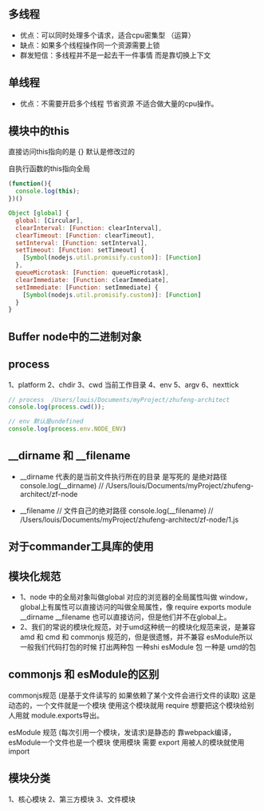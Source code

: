 ## 多线程
- 优点：可以同时处理多个请求，适合cpu密集型 （运算）
- 缺点：如果多个线程操作同一个资源需要上锁
- 群发短信：多线程并不是一起去干一件事情 而是靠切换上下文


## 单线程
- 优点：不需要开启多个线程 节省资源 不适合做大量的cpu操作。


## 模块中的this
直接访问this指向的是 {} 默认是修改过的

自执行函数的this指向全局

```js
(function(){
  console.log(this);
})()

Object [global] {
  global: [Circular],
  clearInterval: [Function: clearInterval],
  clearTimeout: [Function: clearTimeout],
  setInterval: [Function: setInterval],
  setTimeout: [Function: setTimeout] {
    [Symbol(nodejs.util.promisify.custom)]: [Function]
  },
  queueMicrotask: [Function: queueMicrotask],
  clearImmediate: [Function: clearImmediate],
  setImmediate: [Function: setImmediate] {
    [Symbol(nodejs.util.promisify.custom)]: [Function]
  }
}
```

## Buffer node中的二进制对象


## process
1、platform
2、chdir
3、cwd  当前工作目录
4、env
5、argv
6、nexttick

```js
// process  /Users/louis/Documents/myProject/zhufeng-architect
console.log(process.cwd());

// env 默认是undefined 
console.log(process.env.NODE_ENV)
```


## __dirname  和  __filename
- __dirname  代表的是当前文件执行所在的目录 是写死的 是绝对路径
console.log(__dirname) // /Users/louis/Documents/myProject/zhufeng-architect/zf-node

- __filename  // 文件自己的绝对路径
console.log(__filename) // /Users/louis/Documents/myProject/zhufeng-architect/zf-node/1.js

## 对于commander工具库的使用


## 模块化规范
- 1、node 中的全局对象叫做global 对应的浏览器的全局属性叫做 window，global上有属性可以直接访问的叫做全局属性，像 require exports module __dirname __filename 也可以直接访问，但是他们并不在global上。
- 2、我们的常说的模块化规范，对于umd这种统一的模块化规范来说，是兼容 amd 和 cmd 和 commonjs 规范的，但是很遗憾，并不兼容 esModule所以一般我们代码打包的时候 打出两种包 一种shi esModule 包 一种是 umd的包


## commonjs 和 esModule的区别
commonjs规范 (是基于文件读写的 如果依赖了某个文件会进行文件的读取) 这是动态的，一个文件就是一个模块 使用这个模块就用 require 想要把这个模块给别人用就 module.exports导出。

esModule 规范 (每次引用一个模块，发请求)是静态的 靠webpack编译，esModule一个文件也是一个模块
使用模块 需要 export 用被人的模块就使用import 


## 模块分类
1、核心模块
2、第三方模块
3、文件模块


